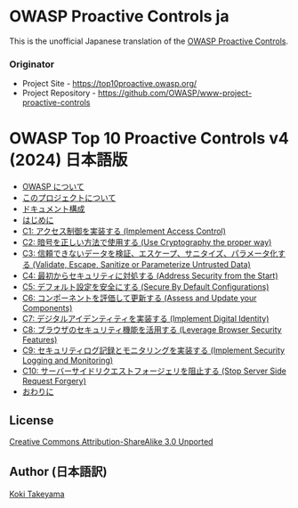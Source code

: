 # OWASP Proactive Controls ja

This is the unofficial Japanese translation of the [OWASP Proactive Controls](https://github.com/OWASP/www-project-proactive-controls).

### Originator

- Project Site - <https://top10proactive.owasp.org/>
- Project Repository - <https://github.com/OWASP/www-project-proactive-controls>

# OWASP Top 10 Proactive Controls v4 (2024) 日本語版

* [OWASP について](Document/v4/ja/0x01-about-owasp.md)
* [このプロジェクトについて](Document/v4/ja/0x02-about-project.md)
* [ドキュメント構成](Document/v4/ja/0x03-about-structure.md)
* [はじめに](Document/v4/ja/0x04-introduction.md)
* [C1: アクセス制御を実装する (Implement Access Control)](Document/v4/ja/c1-accesscontrol.md)
* [C2: 暗号を正しい方法で使用する (Use Cryptography the proper way)](Document/v4/ja/c2-crypto.md)
* [C3: 信頼できないデータを検証、エスケープ、サニタイズ、パラメータ化する (Validate, Escape, Sanitize or Parameterize Untrusted Data)](Document/v4/ja/c3-validate-input-and-handle-exceptions.md)
* [C4: 最初からセキュリティに対処する (Address Security from the Start)](Document/v4/ja/c4-secure-architecture.md)
* [C5: デフォルト設定を安全にする (Secure By Default Configurations)](Document/v4/ja/c5-secure-by-default.md)
* [C6: コンポーネントを評価して更新する (Assess and Update your Components)](Document/v4/ja/c6-use-secure-dependencies.md)
* [C7: デジタルアイデンティティを実装する (Implement Digital Identity)](Document/v4/ja/c7-implement-digital-identity.md)
* [C8: ブラウザのセキュリティ機能を活用する (Leverage Browser Security Features)](Document/v4/ja/c8-help-the-browser-defend-the-user.md)
* [C9: セキュリティログ記録とモニタリングを実装する (Implement Security Logging and Monitoring)](Document/v4/ja/c9-security-logging-and-monitoring.md)
* [C10: サーバーサイドリクエストフォージェリを阻止する (Stop Server Side Request Forgery)](Document/v4/ja/c10-stop-server-side-request-forgery.md)
* [おわりに](Document/v4/ja/final-word.md)

## License

[Creative Commons Attribution-ShareAlike 3.0 Unported](https://creativecommons.org/licenses/by-sa/3.0/)

## Author (日本語訳)

[Koki Takeyama](https://github.com/coky-t)
